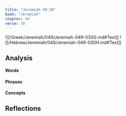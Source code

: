 ```yaml
---
title: "Jeremiah 49:30"
book: "Jeremiah"
chapter: 49
verse: 30
---
```

![[/Greek/Jeremiah/049/Jeremiah-049-030G.md#Text]]
![[/Hebrew/Jeremiah/049/Jeremiah-049-030H.md#Text]]

## Analysis

#### Words

#### Phrases

#### Concepts

## Reflections
